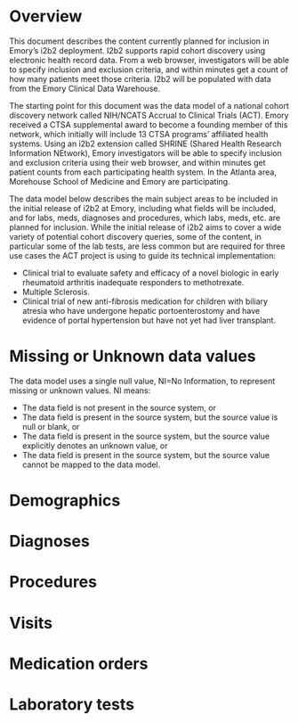 # Overview
This document describes the content currently planned for inclusion in Emory’s i2b2 deployment. I2b2 supports rapid cohort discovery using electronic health record data. From a web browser, investigators will be able to specify inclusion and exclusion criteria, and within minutes get a count of how many patients meet those criteria. I2b2 will be populated with data from the Emory Clinical Data Warehouse.

The starting point for this document was the data model of a national cohort discovery network called NIH/NCATS Accrual to Clinical Trials (ACT). Emory received a CTSA supplemental award to become a founding member of this network, which initially will include 13 CTSA programs’ affiliated health systems. Using an i2b2 extension called SHRINE (Shared Health Research Information NEtwork), Emory investigators will be able to specify inclusion and exclusion criteria using their web browser, and within minutes get patient counts from each participating health system. In the Atlanta area, Morehouse School of Medicine and Emory are participating.

The data model below describes the main subject areas to be included in the initial release of i2b2 at Emory, including what fields will be included, and for labs, meds, diagnoses and procedures, which labs, meds, etc. are planned for inclusion. While the initial release of i2b2 aims to cover a wide variety of potential cohort discovery queries, some of the content, in particular some of the lab tests, are less common but are required for three use cases the ACT project is using to guide its technical implementation:
* Clinical trial to evaluate safety and efficacy of a novel biologic in early rheumatoid arthritis inadequate responders to methotrexate. 
* Multiple Sclerosis.
* Clinical trial of new anti-fibrosis medication for children with biliary atresia who have undergone hepatic portoenterostomy and have evidence of portal hypertension but have not yet had liver transplant.

# Missing or Unknown data values
The data model uses a single null value, NI=No Information, to represent missing or unknown values. NI means: 
* The data field is not present in the source system, or
* The data field is present in the source system, but the source value is null or blank, or
* The data field is present in the source system, but the source value explicitly denotes an unknown value, or
* The data field is present in the source system, but the source value cannot be mapped to the data model.

# Demographics

# Diagnoses

# Procedures

# Visits

# Medication orders

# Laboratory tests

